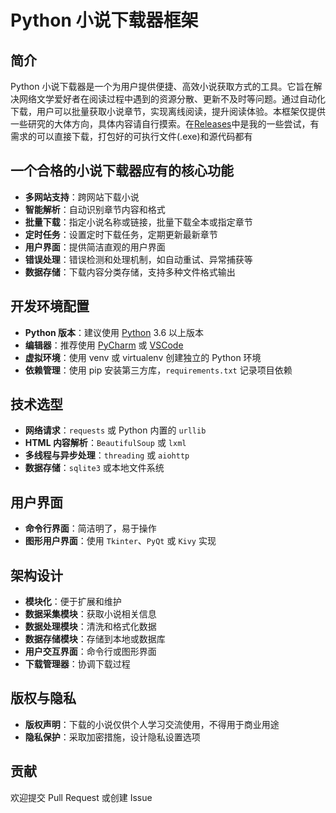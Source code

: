 # Python 小说下载器框架

## 简介
Python 小说下载器是一个为用户提供便捷、高效小说获取方式的工具。它旨在解决网络文学爱好者在阅读过程中遇到的资源分散、更新不及时等问题。通过自动化下载，用户可以批量获取小说章节，实现离线阅读，提升阅读体验。本框架仅提供一些研究的大体方向，具体内容请自行摸索。在[Releases](https://github.com/qxqycb/Python-Novel-Downloader-Framework/releases/tag/%E4%B8%8B%E8%BD%BD%E5%99%A8)中是我的一些尝试，有需求的可以直接下载，打包好的可执行文件(.exe)和源代码都有

## 一个合格的小说下载器应有的核心功能
- **多网站支持**：跨网站下载小说
- **智能解析**：自动识别章节内容和格式
- **批量下载**：指定小说名称或链接，批量下载全本或指定章节
- **定时任务**：设置定时下载任务，定期更新最新章节
- **用户界面**：提供简洁直观的用户界面
- **错误处理**：错误检测和处理机制，如自动重试、异常捕获等
- **数据存储**：下载内容分类存储，支持多种文件格式输出

## 开发环境配置
- **Python 版本**：建议使用 [Python](https://www.python.org/) 3.6 以上版本
- **编辑器**：推荐使用 [PyCharm](https://www.jetbrains.com.cn/en-us/pycharm/download/?section=windows) 或 [VSCode](https://code.visualstudio.com/)
- **虚拟环境**：使用 venv 或 virtualenv 创建独立的 Python 环境
- **依赖管理**：使用 pip 安装第三方库，`requirements.txt` 记录项目依赖

## 技术选型
- **网络请求**：`requests` 或 Python 内置的 `urllib`
- **HTML 内容解析**：`BeautifulSoup` 或 `lxml`
- **多线程与异步处理**：`threading` 或 `aiohttp`
- **数据存储**：`sqlite3` 或本地文件系统

## 用户界面
- **命令行界面**：简洁明了，易于操作
- **图形用户界面**：使用 `Tkinter`、`PyQt` 或 `Kivy` 实现

## 架构设计
- **模块化**：便于扩展和维护
- **数据采集模块**：获取小说相关信息
- **数据处理模块**：清洗和格式化数据
- **数据存储模块**：存储到本地或数据库
- **用户交互界面**：命令行或图形界面
- **下载管理器**：协调下载过程

## 版权与隐私
- **版权声明**：下载的小说仅供个人学习交流使用，不得用于商业用途
- **隐私保护**：采取加密措施，设计隐私设置选项

## 贡献
欢迎提交 Pull Request 或创建 Issue

